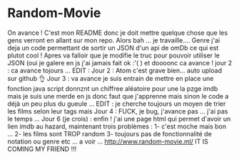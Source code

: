 # Random-Movie
On avance ! C'est mon README donc je doit mettre quelque chose que les gens verront en allant sur mon repo.
Alors bah ... je travaille....
Genre j'ai deja un code permettant de sortir un JSON d'un api de omDb ce qui est plutot cool !
Apres va falloir que je modifie le truc pour pouvoir utiliser le JSON (oui je galere en js j'ai jamais fait
ok :'( )
et doooonc ca avance !
jour 2 : ca avance tojours ...
EDIT : Jour 2 : Atom c'est grave bien... auto upload sur github :ok_hand:
Jour 3 : va avance je suis entrain de mettre en place une fonction java script donnznt un chiffree aléatoire pour une la pzge imdb mais je suis une merde en js donc faut que j'apprenne mais sinon le code a déjà un peu plus du gueule ...
EDIT : je cherche toujours un moyen de trier les films selon leur tags mais
Jour 4 : FUCK, je bug, j'avance pas ... j'ai pas le temps ...
Jour 6 (je crois) : enfin ! j'ai une page html qui permet d'avoir un lien imdb au hazard, maintenant trois problèmes : 1- c'est moche mais bon ... 2- les films sont TROP random 3- toujours pas de fonctionnalité de notation ou genre etc ... a voir ...
http://www.random-movie.ml/
IT IS COMING MY FRIEND !!!
